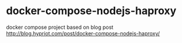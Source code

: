 # docker-compose-nodejs-haproxy
docker compose project based on blog post http://blog.hypriot.com/post/docker-compose-nodejs-haproxy/
